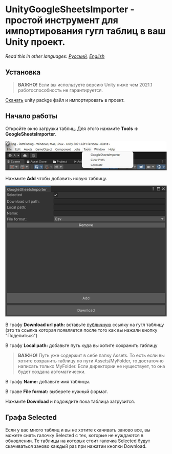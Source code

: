 # UnityGoogleSheetsImporter - простой инструмент для импортирования гугл таблиц в ваш Unity проект.
*Read this in other languages: [Русский](https://github.com/AndreyBirchenko/UnityGoogleSheetsImporter/blob/master/README.md), [English](https://github.com/AndreyBirchenko/UnityGoogleSheetsImporter/blob/master/README_en.md)*

## Установка
> **ВАЖНО!** Если вы используете версию Unity ниже чем 2021.1 работоспособность не гарантируется.

[Скачать](https://github.com/AndreyBirchenko/UnityGoogleSheetsImporter/raw/master/AB_GSImporter_v2.9.22.unitypackage) unity packge файл и импортировать в проект.

## Начало работы
Откройте окно загрузки таблиц. Для этого нажмите **Tools -> GoogleSheetsImporter**.

![alt text](https://github.com/AndreyBirchenko/UnityGoogleSheetsImporter/blob/master/Images/photo_1.jpg)

Нажмите **Add** чтобы добавить новую таблицу.

![alt text](https://github.com/AndreyBirchenko/UnityGoogleSheetsImporter/blob/master/Images/photo_2.png)

В графу **Download url path:** вставьте [публичную](https://support.google.com/docs/answer/2494822?hl=en&co=GENIE.Platform%3DDesktop#zippy=) ссылку на гугл таблицу
(это та ссылка которая появляется после того как вы нажали кнопку "Поделиться")

В графу **Local path:** добавьте путь куда вы хотите сохранить таблицу
> **ВАЖНО!** Путь уже содержит в себе папку Assets. То есть если вы хотите сохранить таблицу по пути Assets/MyFolder, то достаточно написать только MyFolder. Если директории не нуществует, то она будет создана автоматически.

В графу **Name:** добавьте имя таблицы.

В граве **File format:** выберете нужный формат.

Нажмите **Download** и подождите пока таблица загрузится.

## Графа Selected
Если у вас много таблиц и вы не хотите скачивать заново все, вы можете снять галочку Selected с тех, которые не нуждаются в обновлении.
Те таблицы на которых стоит галочка Selected будут скачиваться заново каждый раз при нажатии кнопки Download.
